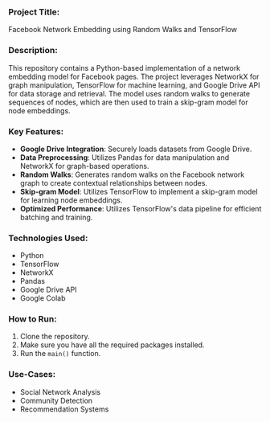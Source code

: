 ### Project Title: 
Facebook Network Embedding using Random Walks and TensorFlow

### Description:

This repository contains a Python-based implementation of a network embedding model for Facebook pages. The project leverages NetworkX for graph manipulation, TensorFlow for machine learning, and Google Drive API for data storage and retrieval. The model uses random walks to generate sequences of nodes, which are then used to train a skip-gram model for node embeddings.

### Key Features:

- **Google Drive Integration**: Securely loads datasets from Google Drive.
- **Data Preprocessing**: Utilizes Pandas for data manipulation and NetworkX for graph-based operations.
- **Random Walks**: Generates random walks on the Facebook network graph to create contextual relationships between nodes.
- **Skip-gram Model**: Utilizes TensorFlow to implement a skip-gram model for learning node embeddings.
- **Optimized Performance**: Utilizes TensorFlow's data pipeline for efficient batching and training.

### Technologies Used:

- Python
- TensorFlow
- NetworkX
- Pandas
- Google Drive API
- Google Colab

### How to Run:

1. Clone the repository.
2. Make sure you have all the required packages installed.
3. Run the `main()` function.

### Use-Cases:

- Social Network Analysis
- Community Detection
- Recommendation Systems
